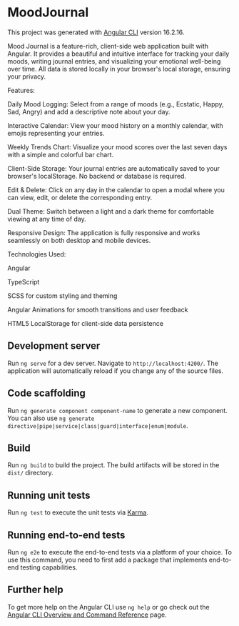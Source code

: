 # MoodJournal
This project was generated with [Angular CLI](https://github.com/angular/angular-cli) version 16.2.16.

Mood Journal is a feature-rich, client-side web application built with Angular. It provides a beautiful and intuitive interface for tracking your daily moods, writing journal entries, and visualizing your emotional well-being over time. All data is stored locally in your browser's local storage, ensuring your privacy.


Features:

Daily Mood Logging: Select from a range of moods (e.g., Ecstatic, Happy, Sad, Angry) and add a descriptive note about your day.

Interactive Calendar: View your mood history on a monthly calendar, with emojis representing your entries.

Weekly Trends Chart: Visualize your mood scores over the last seven days with a simple and colorful bar chart.

Client-Side Storage: Your journal entries are automatically saved to your browser's localStorage. No backend or database is required.

Edit & Delete: Click on any day in the calendar to open a modal where you can view, edit, or delete the corresponding entry.

Dual Theme: Switch between a light and a dark theme for comfortable viewing at any time of day.

Responsive Design: The application is fully responsive and works seamlessly on both desktop and mobile devices.


Technologies Used:

Angular

TypeScript

SCSS for custom styling and theming

Angular Animations for smooth transitions and user feedback

HTML5 LocalStorage for client-side data persistence


## Development server

Run `ng serve` for a dev server. Navigate to `http://localhost:4200/`. The application will automatically reload if you change any of the source files.

## Code scaffolding

Run `ng generate component component-name` to generate a new component. You can also use `ng generate directive|pipe|service|class|guard|interface|enum|module`.

## Build

Run `ng build` to build the project. The build artifacts will be stored in the `dist/` directory.

## Running unit tests

Run `ng test` to execute the unit tests via [Karma](https://karma-runner.github.io).

## Running end-to-end tests

Run `ng e2e` to execute the end-to-end tests via a platform of your choice. To use this command, you need to first add a package that implements end-to-end testing capabilities.

## Further help

To get more help on the Angular CLI use `ng help` or go check out the [Angular CLI Overview and Command Reference](https://angular.io/cli) page.
